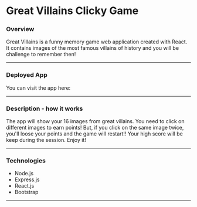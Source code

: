 # Great Villains Clicky Game

### Overview

Great Villains is a funny memory game web application created with React.
It contains images of the most famous villains of history and you will be challenge to remember then!

---

### Deployed App

You can visit the app here:


---

### Description - how it works

The app will show your 16 images from great villains. You need to click on different images to earn points!
But, if you click on the same image twice, you'll loose your points and the game will restart!! Your high score will be keep during the session.
Enjoy it!

---

### Technologies

- Node.js
- Express.js
- React.js
- Bootstrap 

---

